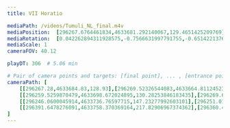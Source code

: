 ```yaml
---
title: VII Horatio

mediaPath: /videos/Tumuli_NL_final.m4v
mediaPosition:  [296267.6764461834,4633681.292140067,129.4651425209769]
mediaRotation:  [0.042262894311928575,-0.7566631997791755,-0.6514221376413435,0.03638472832248394]
mediaScale: 1
cameraFOV: 40.12

playDT: 306  # 5.06 min

# Pair of camera points and targets: [final point], ... , [entrance point]
cameraPath: [
    [[296267.28,4633684.83,128.93],[296269.52326544083,4633664.811245235,131.9580698203426]],
    [[296259.5259870479,4633698.672024895,130.28253846183435],[296269.6875584719,4633681.186404892,127.84377887524437]],
    [[296246.0600045914,4633736.76597715,147.23277992603101],[296251.01585910906,4633719.301816105,137.99186146337055]],
    [[296391.6478276091,4633758.370369164,217.82906967374362],[296360.4952625182,4633734.343272505,191.53184056680539]]
]
---
```

